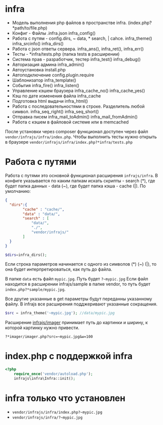 # infra
* Модель выполнения php файлов в пространстве infra. (index.php?*path/to/file.php)
* Конфиг - Файлы .infra.json infra_config()
* Работа с путям - config.dirs, ~ data, * search, | cahce. infra_theme() infra_srcinfo() infra_dirs()
* Работа с json ответы сервера. infra_ans(), infra_ret(), infra_err()
* Тесты - *infra/tests.php (папка tests в расширении)
* Система прав - разработчик, тестер infra_test() infra_debug() 
* Авторизация админа infra_admin()
* Автоустановка install.php
* Автоподключение config.plugin.require
* Шаблонизатор infra_template()
* События infra_fire() infra_listen()
* Управление кэшем браузера infra_cache_no() infra_cache_yes()
* Кэш по дате изменения файла infra_cache
* Подготовка html выдачи infra_html()
* Работа с последовательностями в строке. Разделитель любой символ. infra_seq_right() infra_seq_short()
* Отправка писем infra_mail_toAdmin() infra_mail_fromAdmin()
* Работа с кэшем в файловой системе или в memcached

После установки через composer функционал доступен через файл ```vendor/infrajs/infra/index.php```. 
Чтобы выполнить тесты нужно открыть в браузере ```vendor/infrajs/infra/index.php?*infra/tests.php```

# Работа с путями
Работа с путями это основной функционал расширения ```infrajs/infra```. В конфиге указывается по каким папкам искать скрипты - search (\*), где будет папка данных - data (~), где будет папка кэша - cache (|). По умолчанию:
```json
{
  "dirs":{
		"cache" : "cache/",
		"data" : "data/",
		"search" : [
			"data/",
			"./",
			"vendor/infrajs/"
		]
  }
}
``` 
```php
$dirs=infra_dirs();
```

Если строка параметров начинается с одного из символов (\*) (~) (|), то она будет интерпретироваться, как путь до файла. 

В папке ```data``` есть файл ```mypic.jpg```. Путь будет  ```?~mypic.jpg``` Если файл находится в расширении infrajs/sample в папке vendor, то путь будет ```index.php?*sample/mypic.jpg```. 

Все другие указанные в get параметры будут переданны указанному файлу. В infrajs все расширения подджеривают указанные сокращения.
```php
$src = infra_theme('~mypic.jpg'); //data/mypic.jpg
```

Расширение [infrajs/imager](https://github.com/infrajs/imager) принимает путь до картинки и ширину, к которой картинку нужно привести.
```
?*imager/imager.php?src=~mypic.jpg&w=100
```

# index.php с поддержкой infra
```php
<?php
	require_once('vendor/autoload.php');
	infrajs\infra\Infra::init();
```
# infra только что установлен
* ```vendor/infrajs/infra/index.php?~mypic.jpg```
* ```vendor/infrajs/infra/?~mypic.jpg```
